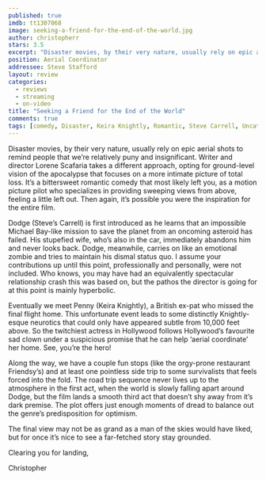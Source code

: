 ```yaml
---
published: true
imdb: tt1307068
image: seeking-a-friend-for-the-end-of-the-world.jpg
author: christopherr
stars: 3.5
excerpt: "Disaster movies, by their very nature, usually rely on epic aerial shots to remind people that we&rsquo;re relatively puny and insignificant. Writer and director Lorene Scafaria takes a different approach, opting for ground-level vision of the apocalypse that focuses on a more intimate picture of total loss."
position: Aerial Coordinator
addressee: Steve Stafford
layout: review
categories:
  - reviews
  - streaming
  - on-video
title: "Seeking a Friend for the End of the World"
comments: true
tags: [comedy, Disaster, Keira Knightly, Romantic, Steve Carrell, Uncategorized]
---
```

<p>Disaster movies, by their very nature, usually rely on epic aerial shots to remind people that we&rsquo;re relatively puny and insignificant. Writer and director Lorene Scafaria takes a different approach, opting for ground-level vision of the apocalypse that focuses on a more intimate picture of total loss. It&rsquo;s a bittersweet romantic comedy that most likely left you, as a motion picture pilot who specializes in providing sweeping views from above, feeling a little left out. Then again, it&rsquo;s possible you were the inspiration for the entire film.</p>
<p>Dodge (Steve&rsquo;s Carrell) is first introduced as he learns that an impossible Michael Bay-like mission to save the planet from an oncoming asteroid has failed. His stupefied wife, who&rsquo;s also in the car, immediately abandons him and never looks back. Dodge, meanwhile, carries on like an emotional zombie and tries to maintain his dismal status quo. I assume your contributions up until this point, professionally and personally, were not included. Who knows, you may have had an equivalently spectacular relationship crash this was based on, but the pathos the director is going for at this point is mainly hyperbolic.</p>
<p>Eventually we meet Penny (Keira Knightly), a British ex-pat who missed the final flight home. This unfortunate event leads to some distinctly Knightly-esque neurotics that could only have appeared subtle from 10,000 feet above. So the twitchiest actress in Hollywood follows Hollywood&rsquo;s favourite sad clown under a suspicious promise that he can help &lsquo;aerial coordinate&rsquo; her home. See, you&rsquo;re the hero!</p>
<p>Along the way, we have a couple fun stops (like the orgy-prone restaurant Friendsy&rsquo;s) and at least one pointless side trip to some survivalists that feels forced into the fold. The road trip sequence never lives up to the atmosphere in the first act, when the world is slowly falling apart around Dodge, but the film lands a smooth third act that doesn&rsquo;t shy away from it&rsquo;s dark premise. The plot offers just enough moments of dread to balance out the genre&rsquo;s predisposition for optimism.</p>
<p>The final view may not be as grand as a man of the skies would have liked, but for once it&rsquo;s nice to see a far-fetched story stay grounded.</p>
<p>Clearing you for landing,</p>
<p>Christopher</p>
